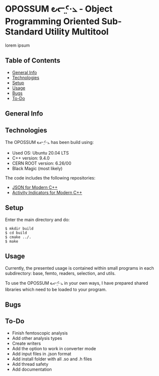 # OPOSSUM ౿ᓕ ̤Ꜥ·⦣ - Object Programming Oriented Sub-Standard Utility Multitool

lorem ipsum

## Table of Contents
* [General Info](#general-info)
* [Technologies](#technologies)
* [Setup](#setup)
* [Usage](#usage)
* [Bugs](#bugs)
* [To-Do](#to-do)

## General Info


## Technologies

The OPOSSUM ౿ᓕ ̤Ꜥ·⦣ has been build using:
- Used OS: Ubuntu 20.04 LTS
- C++ version: 9.4.0
- CERN ROOT version: 6.26/00
- Black Magic (most likely)

The code includes the following repositories: 
- [JSON for Modern C++](https://github.com/nlohmann/json)
- [Activity Indicators for Modern C++](https://github.com/p-ranav/indicators)

## Setup

Enter the main directory and do:
```
$ mkdir build
$ cd build
$ cmake ../.
$ make
```

## Usage

Currently, the presented usage is contained within small programs in each subdirectory: base, femto, readers, selection, and utils.

To use the OPOSSUM ౿ᓕ ̤Ꜥ·⦣ in your own ways, I have prepared shared libraries which need to be loaded to your program.

## Bugs

## To-Do

- Finish femtoscopic analysis
- Add other analysis types
- Create writers
- Add the option to work in converter mode
- Add input files in .json format
- Add install folder with all .so and .h files
- Add thread safety
- Add documentation